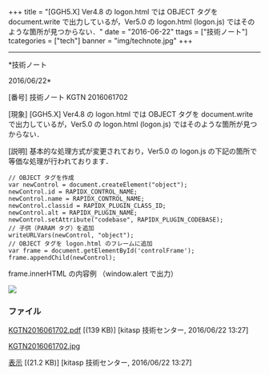 ﻿+++
title = "[GGH5.X] Ver4.8 の logon.html では OBJECT タグを document.write で出力しているが，Ver5.0 の logon.html (logon.js) ではそのような箇所が見つからない．"
date = "2016-06-22"
ttags = ["技術ノート"]
tcategories = ["tech"]
banner = "img/technote.jpg"
+++

-----------------------------------------------------------------------------------------------------------------------------

*技術ノート

2016/06/22*


[番号]
技術ノート KGTN 2016061702

[現象]
[GGH5.X] Ver4.8 の logon.html では OBJECT タグを document.write
で出力しているが，Ver5.0 の logon.html (logon.js)
ではそのような箇所が見つからない．

[説明]
基本的な処理方式が変更されており，Ver5.0 の logon.js
の下記の箇所で等価な処理が行われております．

    // OBJECT タグを作成
    var newControl = document.createElement("object");
    newControl.id = RAPIDX_CONTROL_NAME;
    newControl.name = RAPIDX_CONTROL_NAME;
    newControl.classid = RAPIDX_PLUGIN_CLASS_ID;
    newControl.alt = RAPIDX_PLUGIN_NAME;
    newControl.setAttribute("codebase", RAPIDX_PLUGIN_CODEBASE);
    // 子供（PARAM タグ）を追加
    writeURLVars(newControl, "object");
    // OBJECT タグを logon.html のフレームに追加
    var frame = document.getElementById('controlFrame');
    frame.appendChild(newControl);

frame.innerHTML の内容例 （window.alert で出力）

![](http://techreport.kitasp.net/attachments/download/2720/KGTN2016061702.jpg)


### ファイル

 
 


[KGTN2016061702.pdf](http://techreport.kitasp.net/attachments/download/2719/KGTN2016061702.pdf)
 [(139 KB)] [kitasp 技術センター, 2016/06/22
13:27]

[KGTN2016061702.jpg](http://techreport.kitasp.net/attachments/download/2720/KGTN2016061702.jpg)

[表示](http://techreport.kitasp.net/attachments/2720/KGTN2016061702.jpg "表示")
 [(21.2 KB)] [kitasp 技術センター, 2016/06/22
13:27]


 


 

